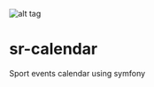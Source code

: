 ![alt tag](https://travis-ci.org/kamilhurajt/sr-calendar.svg?branch=master)

# sr-calendar
Sport events calendar using symfony
